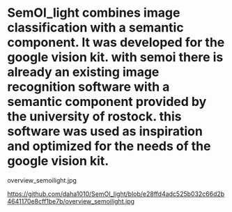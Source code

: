 # SemOI_light combines image classification with a semantic component. It was developed for the google vision kit. with semoi there is already an existing image recognition software with a semantic component provided by the university of rostock. this software was used as inspiration and optimized for the needs of the google vision kit.


overview_semoilight.jpg

https://github.com/daha1010/SemOI_light/blob/e28ffd4adc525b032c66d2b4641170e8cff1be7b/overview_semoilight.jpg
